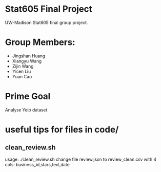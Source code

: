 # Stat605 Final Project
UW-Madison Stat605 final group project.

# Group Members:

* Jingshan Huang
* Xiangyu Wang
* Zijin Wang
* Yicen Liu
* Yuan Cao

# Prime Goal

Analyse Yelp dataset

# useful tips for files in code/

## clean_review.sh
usage: ./clean_review.sh
change file review.json to review_clean.csv with 4 cols: business_id,stars,text,date
